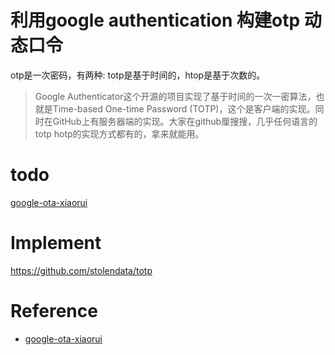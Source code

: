 # 利用google authentication 构建otp 动态口令
otp是一次密码，有两种: totp是基于时间的，htop是基于次数的。

> Google Authenticator这个开源的项目实现了基于时间的一次一密算法，也就是Time-based One-time Password (TOTP)，这个是客户端的实现。同时在GitHub上有服务器端的实现。大家在github厘搜搜，几乎任何语言的totp hotp的实现方式都有的，拿来就能用。

# todo
[google-ota-xiaorui](http://xiaorui.cc/2014/11/09/%E5%88%A9%E7%94%A8google-authenticator%E6%9E%84%E5%BB%BA%E5%B9%B3%E5%8F%B0%E7%9A%84otp%E5%8A%A8%E6%80%81%E5%8F%A3%E4%BB%A4/#6553914-tsina-1-86843-1435db7ae6428e307c2c15a8c8543b8f)

# Implement
https://github.com/stolendata/totp

# Reference
- [google-ota-xiaorui]

[google-ota-xiaorui]: http://xiaorui.cc/2014/11/09/%E5%88%A9%E7%94%A8google-authenticator%E6%9E%84%E5%BB%BA%E5%B9%B3%E5%8F%B0%E7%9A%84otp%E5%8A%A8%E6%80%81%E5%8F%A3%E4%BB%A4/#6553914-tsina-1-86843-1435db7ae6428e307c2c15a8c8543b8f
